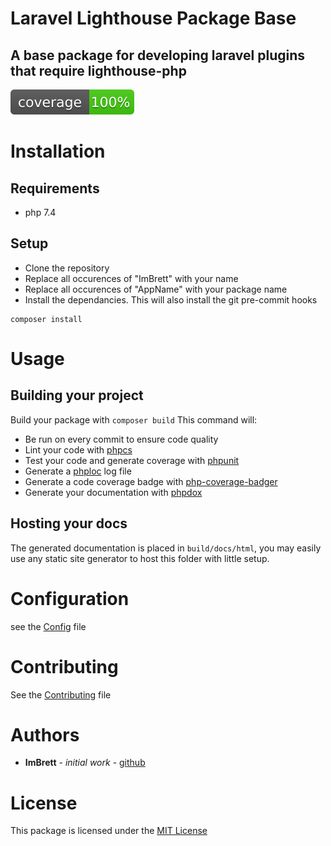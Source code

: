 # Laravel Lighthouse Package Base
## A base package for developing laravel plugins that require lighthouse-php
![Test Coverage Badge](./cover-badge.svg)

# Installation
## Requirements
* php 7.4

## Setup
* Clone the repository
* Replace all occurences of "ImBrett" with your name
* Replace all occurences of "AppName" with your package name
* Install the dependancies. This will also install the git pre-commit hooks
```shell
composer install
```

# Usage
## Building your project
Build your package with `composer build` This command will:
* Be run on every commit to ensure code quality
* Lint your code with [phpcs](https://www.github.com/squizlabs/php_codesniffer)
* Test your code and generate coverage with [phpunit](https://www.github.com/phpunit/phpunit)
* Generate a [phploc](https://www.github.com/phploc/phploc) log file
* Generate a code coverage badge with [php-coverage-badger](https://www.github.com/jaschilz/php-coverage-badger)
* Generate your documentation with [phpdox](https://www.github.com/theseer/phpdox)


## Hosting your docs
The generated documentation is placed in `build/docs/html`, you may easily use any static site generator to host this folder with little setup.

# Configuration
see the [Config](config/config.php) file

# Contributing
See the [Contributing](CONTRIBUTING.md) file

# Authors
* __ImBrett__ - _initial work_ - [github](https://github.com/ImBrett)

# License
This package is licensed under the [MIT License](./LICENSE)



